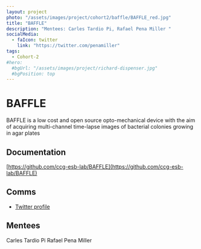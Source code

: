 ```yaml
---
layout: project
photo: "/assets/images/project/cohort2/baffle/BAFFLE_red.jpg"
title: "BAFFLE"
description: "Mentees: Carles Tardio Pi, Rafael Pena Miller "
socialMedia:
  - faIcon: twitter
    link: "https://twitter.com/penamiller"
tags:
  - Cohort-2
#hero:
  #bgUrl: "/assets/images/project/richard-dispenser.jpg"
  #bgPosition: top
---
```


# BAFFLE

BAFFLE is a low cost and open source opto-mechanical device with the aim of acquiring multi-channel time-lapse images of bacterial colonies growing in agar plates

## Documentation

[https://github.com/ccg-esb-lab/BAFFLE](https://github.com/ccg-esb-lab/BAFFLE)

## Comms

- [Twitter profile](https://twitter.com/penamiller)


## Mentees
Carles Tardio Pi
Rafael Pena Miller
